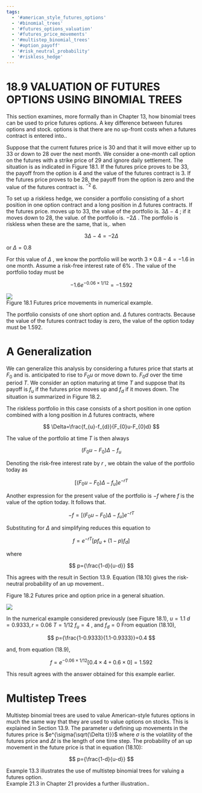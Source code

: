 ```yaml
---
tags:
  - '#american_style_futures_options'
  - '#binomial_trees'
  - '#futures_options_valuation'
  - '#futures_price_movements'
  - '#multistep_binomial_trees'
  - '#option_payoff'
  - '#risk_neutral_probability'
  - '#riskless_hedge'
---
```

# 18.9 VALUATION OF FUTURES OPTIONS USING BINOMIAL TREES  

This section examines, more formally than in Chapter 13, how binomial trees can be used to price futures options. A key difference between futures options and stock. options is that there are no up-front costs when a futures contract is entered into..  

Suppose that the current futures price is 30 and that it will move either up to 33 or down to 28 over the next month. We consider a one-month call option on the futures with a strike price of 29 and ignore daily settlement. The situation is as indicated in Figure 18.1. If the futures price proves to be 33, the payoff from the option is 4 and the value of the futures contract is 3. If the futures price proves to be 28, the payoff from the option is zero and the value of the futures contract is. $^{-2}$ 6.  

To set up a riskless hedge, we consider a portfolio consisting of a short position in one option contract and a long position in $\Delta$ futures contracts. If the futures price. moves up to 33, the value of the portfolio is. $3\Delta\mathrm{~-~}4$ ; if it moves down to 28, the value. of the portfolio is. $-2\Delta$ . The portfolio is riskless when these are the same, that is,. when  

$$
3\Delta\mathrm{~-~}4=-2\Delta
$$  

or $\Delta=0.8$  

For this value of $\Delta$ , we know the portfolio will be worth $3\times0.8-4=-1.6$ in one month. Assume a risk-free interest rate of $6\%$ . The value of the portfolio today must be  

$$
-1.6e^{-0.06\times1/12}=-1.592
$$  

![](ce09c24b76223628a837f0082ad94fc3b7d5347b7badbe45dc40ccca139c7e07.jpg)  
Figure 18.1 Futures price movements in numerical example.  

The portfolio consists of one short option and. $\Delta$ futures contracts. Because the value of the futures contract today is zero, the value of the option today must be 1.592.  

# A Generalization  

We can generalize this analysis by considering a futures price that starts at $F_{0}$ and is. anticipated to rise to $F_{0}u$ or move down to. $F_{0}d$ over the time period $T.$ We consider an option maturing at time $T$ and suppose that its payoff is $f_{u}$ if the futures price moves up and $f_{d}$ if it moves down. The situation is summarized in Figure 18.2.  

The riskless portfolio in this case consists of a short position in one option combined with a long position in $\Delta$ futures contracts, where  

$$
\Delta=\frac{f_{u}-f_{d}}{F_{0}u-F_{0}d}
$$  

The value of the portfolio at time $T$ is then always  

$$
(F_{0}u\mathrm{~-~}F_{0})\Delta\mathrm{~-~}f_{u}
$$  

Denoting the risk-free interest rate by $r$ , we obtain the value of the portfolio today as  

$$
[(F_{0}u-F_{0})\Delta-f_{u}]e^{-r T}
$$  

Another expression for the present value of the portfolio is $-f$ where $f$ is the value of the option today. It follows that.  

$$
-f=[(F_{0}u-F_{0})\Delta-f_{u}]e^{-r T}
$$  

Substituting for $\Delta$ and simplifying reduces this equation to  

$$
f=e^{-r T}[p f_{u}+(1-p)f_{d}]
$$  

where  

$$
p={\frac{1-d}{u-d}}
$$  

This agrees with the result in Section 13.9. Equation (18.10) gives the risk-neutral probability of an up movement..  

Figure 18.2 Futures price and option price in a general situation.  

![](ec158505fdafb3c4d970ff737a652f05304887b091cc595e30e73d9cbdf7ff23.jpg)  

In the numerical example considered previously (see Figure 18.1), $u=1.1$ $d=0.9333,r=0.06$ $T=1/12$ $f_{u}=4$ , and $f_{d}=0$ From equation (18.10),  

$$
p={\frac{1-0.9333}{1.1-0.9333}}=0.4
$$  

and, from equation (18.9),  

$$
f=e^{-0.06\times1/12}[0.4\times4+0.6\times0]=1.592
$$  

This result agrees with the answer obtained for this example earlier.  

# Multistep Trees  

Multistep binomial trees are used to value American-style futures options in much the same way that they are used to value options on stocks. This is explained in Section 13.9. The parameter $u$ defining up movements in the futures price is $e^{\sigma{\sqrt{\Delta t}}}$ where $\sigma$ is the volatility of the futures price and $\Delta t$ is the length of one time step. The probability of an up movement in the future price is that in equation (18.10):  

$$
p={\frac{1-d}{u-d}}
$$  

Example 13.3 illustrates the use of multistep binomial trees for valuing a futures option.   
Example 21.3 in Chapter 21 provides a further illustration..  
